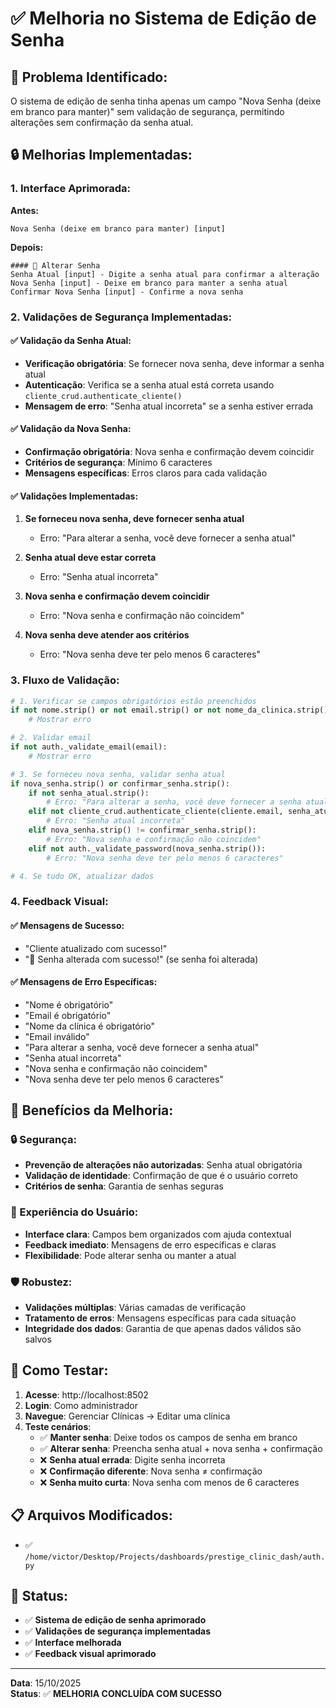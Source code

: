 # ✅ **Melhoria no Sistema de Edição de Senha**

## 🎯 **Problema Identificado:**

O sistema de edição de senha tinha apenas um campo "Nova Senha (deixe em branco para manter)" sem validação de segurança, permitindo alterações sem confirmação da senha atual.

## 🔒 **Melhorias Implementadas:**

### **1. Interface Aprimorada:**

**Antes:**

```
Nova Senha (deixe em branco para manter) [input]
```

**Depois:**

```
#### 🔐 Alterar Senha
Senha Atual [input] - Digite a senha atual para confirmar a alteração
Nova Senha [input] - Deixe em branco para manter a senha atual
Confirmar Nova Senha [input] - Confirme a nova senha
```

### **2. Validações de Segurança Implementadas:**

#### **✅ Validação da Senha Atual:**

- **Verificação obrigatória**: Se fornecer nova senha, deve informar a senha atual
- **Autenticação**: Verifica se a senha atual está correta usando `cliente_crud.authenticate_cliente()`
- **Mensagem de erro**: "Senha atual incorreta" se a senha estiver errada

#### **✅ Validação da Nova Senha:**

- **Confirmação obrigatória**: Nova senha e confirmação devem coincidir
- **Critérios de segurança**: Mínimo 6 caracteres
- **Mensagens específicas**: Erros claros para cada validação

#### **✅ Validações Implementadas:**

1. **Se forneceu nova senha, deve fornecer senha atual**

   - Erro: "Para alterar a senha, você deve fornecer a senha atual"

2. **Senha atual deve estar correta**

   - Erro: "Senha atual incorreta"

3. **Nova senha e confirmação devem coincidir**

   - Erro: "Nova senha e confirmação não coincidem"

4. **Nova senha deve atender aos critérios**
   - Erro: "Nova senha deve ter pelo menos 6 caracteres"

### **3. Fluxo de Validação:**

```python
# 1. Verificar se campos obrigatórios estão preenchidos
if not nome.strip() or not email.strip() or not nome_da_clinica.strip():
    # Mostrar erro

# 2. Validar email
if not auth._validate_email(email):
    # Mostrar erro

# 3. Se forneceu nova senha, validar senha atual
if nova_senha.strip() or confirmar_senha.strip():
    if not senha_atual.strip():
        # Erro: "Para alterar a senha, você deve fornecer a senha atual"
    elif not cliente_crud.authenticate_cliente(cliente.email, senha_atual):
        # Erro: "Senha atual incorreta"
    elif nova_senha.strip() != confirmar_senha.strip():
        # Erro: "Nova senha e confirmação não coincidem"
    elif not auth._validate_password(nova_senha.strip()):
        # Erro: "Nova senha deve ter pelo menos 6 caracteres"

# 4. Se tudo OK, atualizar dados
```

### **4. Feedback Visual:**

#### **✅ Mensagens de Sucesso:**

- "Cliente atualizado com sucesso!"
- "🔐 Senha alterada com sucesso!" (se senha foi alterada)

#### **✅ Mensagens de Erro Específicas:**

- "Nome é obrigatório"
- "Email é obrigatório"
- "Nome da clínica é obrigatório"
- "Email inválido"
- "Para alterar a senha, você deve fornecer a senha atual"
- "Senha atual incorreta"
- "Nova senha e confirmação não coincidem"
- "Nova senha deve ter pelo menos 6 caracteres"

## 🎉 **Benefícios da Melhoria:**

### **🔒 Segurança:**

- **Prevenção de alterações não autorizadas**: Senha atual obrigatória
- **Validação de identidade**: Confirmação de que é o usuário correto
- **Critérios de senha**: Garantia de senhas seguras

### **👤 Experiência do Usuário:**

- **Interface clara**: Campos bem organizados com ajuda contextual
- **Feedback imediato**: Mensagens de erro específicas e claras
- **Flexibilidade**: Pode alterar senha ou manter a atual

### **🛡️ Robustez:**

- **Validações múltiplas**: Várias camadas de verificação
- **Tratamento de erros**: Mensagens específicas para cada situação
- **Integridade dos dados**: Garantia de que apenas dados válidos são salvos

## 🧪 **Como Testar:**

1. **Acesse**: http://localhost:8502
2. **Login**: Como administrador
3. **Navegue**: Gerenciar Clínicas → Editar uma clínica
4. **Teste cenários**:
   - ✅ **Manter senha**: Deixe todos os campos de senha em branco
   - ✅ **Alterar senha**: Preencha senha atual + nova senha + confirmação
   - ❌ **Senha atual errada**: Digite senha incorreta
   - ❌ **Confirmação diferente**: Nova senha ≠ confirmação
   - ❌ **Senha muito curta**: Nova senha com menos de 6 caracteres

## 📋 **Arquivos Modificados:**

- ✅ `/home/victor/Desktop/Projects/dashboards/prestige_clinic_dash/auth.py`

## 🚀 **Status:**

- ✅ **Sistema de edição de senha aprimorado**
- ✅ **Validações de segurança implementadas**
- ✅ **Interface melhorada**
- ✅ **Feedback visual aprimorado**

---

**Data**: 15/10/2025  
**Status**: ✅ **MELHORIA CONCLUÍDA COM SUCESSO**
